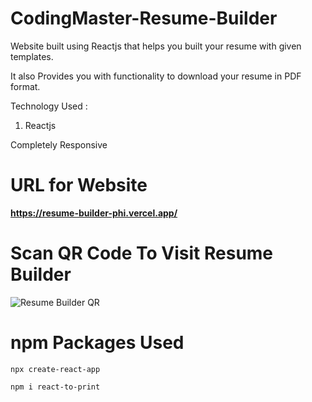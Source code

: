 # CodingMaster-Resume-Builder

Website built using Reactjs that helps you built your resume with given templates.

It also Provides you with functionality to download your resume in PDF format.

Technology Used :
1. Reactjs


Completely Responsive 

# URL for Website

**https://resume-builder-phi.vercel.app/**


# Scan QR Code To Visit Resume Builder

![Resume Builder QR](https://user-images.githubusercontent.com/71305760/167234718-fefebfe4-adbb-468d-a166-a41bd28cabf8.png)


# npm Packages Used
```
npx create-react-app
```

```
npm i react-to-print
```
